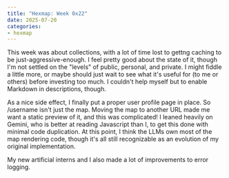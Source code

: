 ```yaml
---
title: "Hexmap: Week 0x22"
date: 2025-07-20
categories:
- hexmap
---
```


This week was about collections, with a lot of time lost to gettng caching to be just-aggressive-enough. I feel pretty good about the state of it, though I'm not settled on the "levels" of public, personal, and private. I might fiddle a little more, or maybe should just wait to see what it's useful for (to me or others) before investing too much. I couldn't help myself but to enable Markdown in descriptions, though.

As a nice side effect, I finally put a proper user profile page in place. So /username isn't just the map. Moving the map to another URL made me want a static preview of it, and this was complicated! I leaned heavily on Gemini, who is better at reading Javascript than I, to get this done with minimal code duplication. At this point, I think the LLMs own most of the map rendering code, though it's all still recognizable as an evolution of my original implementation.

My new artificial interns and I also made a lot of improvements to error logging.

